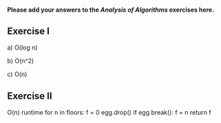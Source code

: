 #### Please add your answers to the ***Analysis of  Algorithms*** exercises here.

## Exercise I

a) O(log n)


b) O(n^2)


c) O(n)

## Exercise II
O(n) runtime
for n in floors:
    f = 0
    egg.drop()
    if egg.break():
        f = n
return f
